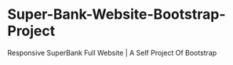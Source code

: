 # Super-Bank-Website-Bootstrap-Project
Responsive SuperBank Full Website | A Self Project Of Bootstrap
